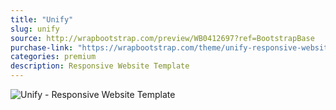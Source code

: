 ```yaml
---
title: "Unify"
slug: unify
source: http://wrapbootstrap.com/preview/WB0412697?ref=BootstrapBase
purchase-link: "https://wrapbootstrap.com/theme/unify-responsive-website-template-WB0412697?ref=BootstrapBase"
categories: premium
description: Responsive Website Template
---
```


<img src="http://sbootstrap.BootstrapBasec.netdna-cdn.com/assets/img/premium/unify.jpg" class="img-responsive" alt="Unify - Responsive Website Template">